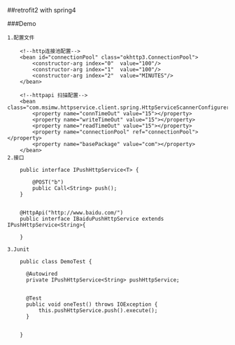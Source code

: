 ##retrofit2 with spring4

###Demo

    1.配置文件
    
        <!--http连接池配置-->
        <bean id="connectionPool" class="okhttp3.ConnectionPool">
            <constructor-arg index="0"  value="100"/>
            <constructor-arg index="1"  value="100"/>
            <constructor-arg index="2"  value="MINUTES"/>
        </bean>
        
        <!--httpapi 扫描配置-->
        <bean class="com.msimw.httpservice.client.spring.HttpServiceScannerConfigurer">
            <property name="connTimeOut" value="15"></property>
            <property name="writeTimeOut" value="15"></property>
            <property name="readTimeOut" value="15"></property>
            <property name="connectionPool" ref="connectionPool"></property>
            <property name="basePackage" value="com"></property>
        </bean>
   	2.接口
   	
        public interface IPushHttpService<T> {
        
            @POST("b")
            public Call<String> push();
        }
        
        
        @HttpApi("http://www.baidu.com/")
        public interface IBaiduPushHttpService extends IPushHttpService<String>{
        
        }
    
    3.Junit
    
        public class DemoTest {
        
          @Autowired
          private IPushHttpService<String> pushHttpService;
        
        
          @Test
          public void oneTest() throws IOException {
              this.pushHttpService.push().execute();
          }
        
        
        }